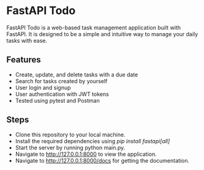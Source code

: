 # FastAPI Todo

FastAPI Todo is a web-based task management application built with FastAPI. It is designed to be a simple and intuitive way to manage your daily tasks with ease.

## Features

* Create, update, and delete tasks with a due date
* Search for tasks created by yourself
* User login and signup
* User authentication with JWT tokens
* Tested using pytest and Postman

## Steps

* Clone this repository to your local machine.
* Install the required dependencies using *pip install fastapi[all]*
* Start the server by running python main.py.
* Navigate to http://127.0.0.1:8000 to view the application.
* Navigate to http://127.0.0.1:8000/docs for getting the documentation.

